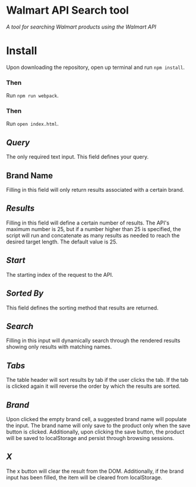 # Walmart API Search tool #
*A tool for searching Walmart products using the Walmart API*
# Install #
Upon downloading the repository, open up terminal and run ``` npm install ```.
### Then ###
Run ``` npm run webpack ```.
### Then ###
Run ``` open index.html ```.
## *Query* ##
The only required text input. This field defines your query.
## Brand Name ##
Filling in this field will only return results associated with a certain brand.
## *Results* ##
Filling in this field will define a certain number of results. The API's maximum number is 25, but if a number higher than 25 is specified, the script will run and concatenate as many results as needed to reach the desired target length. The default value is 25.  
## *Start* ##
The starting index of the request to the API.
## *Sorted By* ##
This field defines the sorting method that results are returned.
## *Search* ##
Filling in this input will dynamically search through the rendered results showing only results with matching names.
## *Tabs* ##
The table header will sort results by tab if the user clicks the tab. If the tab is clicked again it will reverse the order by which the results are sorted.
## *Brand* ##
Upon clicked the empty brand cell, a suggested brand name will populate the input. The brand name will only save to the product only when the save button is clicked. Additionally, upon clicking the save button, the product will be saved to localStorage and persist through browsing sessions.
## *X* ##
The x button will clear the result from the DOM. Additionally, if the brand input has been filled, the item will be cleared from localStorage.
